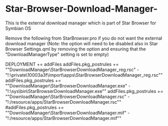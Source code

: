 # Star-Browser-Download-Manager-
This is the external download manager which is part of Star Browser for Symbian OS





Remove the following from StarBrowser.pro if you do not want the external download manager (Note: the option will need to be disabled also in Star Browser Settings.qml by removing the option and ensuring that the "DownloadManagerType" setting is set to empty) 


DEPLOYMENT += addFiles
addFiles.pkg_postrules += "\"DownloadManager\StarBrowserDownloadManager_reg.rsc\" - \"!:\private\10003a3f\import\apps\StarBrowserDownloadManager_reg.rsc\""
addFiles.pkg_postrules += "\"DownloadManager\StarBrowserDownloadManager.exe\" - \"!:\sys\bin\StarBrowserDownloadManager.exe\""
addFiles.pkg_postrules += "\"DownloadManager\StarBrowserDownloadManager.rsc\" - \"!:/resource/apps/StarBrowserDownloadManager.rsc\""
#addFiles.pkg_postrules += "\"DownloadManager\StarBrowserDownloadManager.mif\" - \"!:/resource/apps/StarBrowserDownloadManager.mif\""

